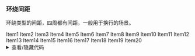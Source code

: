 ### 环绕间距

环绕类型的间距，四周都有间距，一般用于换行的场景。

<div class="cell-demo">
  <yc-space wrap>
    <yc-button type="primary">Item1</yc-button>
    <yc-button type="primary">Item2</yc-button>
    <yc-button type="primary">Item3</yc-button>
    <yc-button type="primary">Item4</yc-button>
    <yc-button type="primary">Item5</yc-button>
    <yc-button type="primary">Item6</yc-button>
    <yc-button type="primary">Item7</yc-button>
    <yc-button type="primary">Item8</yc-button>
    <yc-button type="primary">Item9</yc-button>
    <yc-button type="primary">Item10</yc-button>
    <yc-button type="primary">Item11</yc-button>
    <yc-button type="primary">Item12</yc-button>
    <yc-button type="primary">Item13</yc-button>
    <yc-button type="primary">Item14</yc-button>
    <yc-button type="primary">Item15</yc-button>
    <yc-button type="primary">Item16</yc-button>
    <yc-button type="primary">Item17</yc-button>
    <yc-button type="primary">Item18</yc-button>
    <yc-button type="primary">Item19</yc-button>
    <yc-button type="primary">Item20</yc-button>
  </yc-space>
</div>

<details>
<summary>查看/隐藏代码</summary>

```vue
<template>
  <yc-space wrap>
    <yc-button type="primary">Item1</yc-button>
    <yc-button type="primary">Item2</yc-button>
    <yc-button type="primary">Item3</yc-button>
    <yc-button type="primary">Item4</yc-button>
    <yc-button type="primary">Item5</yc-button>
    <yc-button type="primary">Item6</yc-button>
    <yc-button type="primary">Item7</yc-button>
    <yc-button type="primary">Item8</yc-button>
    <yc-button type="primary">Item9</yc-button>
    <yc-button type="primary">Item10</yc-button>
    <yc-button type="primary">Item11</yc-button>
    <yc-button type="primary">Item12</yc-button>
    <yc-button type="primary">Item13</yc-button>
    <yc-button type="primary">Item14</yc-button>
    <yc-button type="primary">Item15</yc-button>
    <yc-button type="primary">Item16</yc-button>
    <yc-button type="primary">Item17</yc-button>
    <yc-button type="primary">Item18</yc-button>
    <yc-button type="primary">Item19</yc-button>
    <yc-button type="primary">Item20</yc-button>
  </yc-space>
</template>
```

</details>
